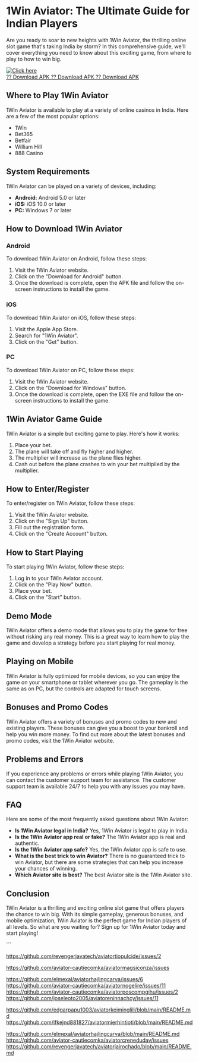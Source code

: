 # 1Win Aviator: The Ultimate Guide for Indian Players

Are you ready to soar to new heights with 1Win Aviator, the thrilling
online slot game that\'s taking India by storm? In this comprehensive
guide, we\'ll cover everything you need to know about this exciting
game, from where to play to how to win big.

[![Click
here](https://readscoops.com/wp-content/uploads/2023/03/Readscoop-aviator-1-1.jpg)](https://traff.sbs/deff)\
[?? Download APK ?? Download APK ?? Download
APK](https://traff.sbs/deff)

## Where to Play 1Win Aviator

1Win Aviator is available to play at a variety of online casinos in
India. Here are a few of the most popular options:

-   1Win
-   Bet365
-   Betfair
-   William Hill
-   888 Casino

## System Requirements

1Win Aviator can be played on a variety of devices, including:

-   **Android:** Android 5.0 or later
-   **iOS:** iOS 10.0 or later
-   **PC:** Windows 7 or later

## How to Download 1Win Aviator

### Android

To download 1Win Aviator on Android, follow these steps:

1.  Visit the 1Win Aviator website.
2.  Click on the "Download for Android" button.
3.  Once the download is complete, open the APK file and follow the
    on-screen instructions to install the game.

### iOS

To download 1Win Aviator on iOS, follow these steps:

1.  Visit the Apple App Store.
2.  Search for "1Win Aviator".
3.  Click on the "Get" button.

### PC

To download 1Win Aviator on PC, follow these steps:

1.  Visit the 1Win Aviator website.
2.  Click on the "Download for Windows" button.
3.  Once the download is complete, open the EXE file and follow the
    on-screen instructions to install the game.

## 1Win Aviator Game Guide

1Win Aviator is a simple but exciting game to play. Here\'s how it
works:

1.  Place your bet.
2.  The plane will take off and fly higher and higher.
3.  The multiplier will increase as the plane flies higher.
4.  Cash out before the plane crashes to win your bet multiplied by the
    multiplier.

## How to Enter/Register

To enter/register on 1Win Aviator, follow these steps:

1.  Visit the 1Win Aviator website.
2.  Click on the "Sign Up" button.
3.  Fill out the registration form.
4.  Click on the "Create Account" button.

## How to Start Playing

To start playing 1Win Aviator, follow these steps:

1.  Log in to your 1Win Aviator account.
2.  Click on the "Play Now" button.
3.  Place your bet.
4.  Click on the "Start" button.

## Demo Mode

1Win Aviator offers a demo mode that allows you to play the game for
free without risking any real money. This is a great way to learn how to
play the game and develop a strategy before you start playing for real
money.

## Playing on Mobile

1Win Aviator is fully optimized for mobile devices, so you can enjoy the
game on your smartphone or tablet wherever you go. The gameplay is the
same as on PC, but the controls are adapted for touch screens.

## Bonuses and Promo Codes

1Win Aviator offers a variety of bonuses and promo codes to new and
existing players. These bonuses can give you a boost to your bankroll
and help you win more money. To find out more about the latest bonuses
and promo codes, visit the 1Win Aviator website.

## Problems and Errors

If you experience any problems or errors while playing 1Win Aviator, you
can contact the customer support team for assistance. The customer
support team is available 24/7 to help you with any issues you may have.

## FAQ

Here are some of the most frequently asked questions about 1Win Aviator:

-   **Is 1Win Aviator legal in India?** Yes, 1Win Aviator is legal to
    play in India.
-   **Is the 1Win Aviator app real or fake?** The 1Win Aviator app is
    real and authentic.
-   **Is the 1Win Aviator app safe?** Yes, the 1Win Aviator app is safe
    to use.
-   **What is the best trick to win Aviator?** There is no guaranteed
    trick to win Aviator, but there are some strategies that can help
    you increase your chances of winning.
-   **Which Aviator site is best?** The best Aviator site is the 1Win
    Aviator site.

## Conclusion

1Win Aviator is a thrilling and exciting online slot game that offers
players the chance to win big. With its simple gameplay, generous
bonuses, and mobile optimization, 1Win Aviator is the perfect game for
Indian players of all levels. So what are you waiting for? Sign up for
1Win Aviator today and start playing!

\`\`\`

https://github.com/revengerjavatech/aviatortiopulcide/issues/2

https://github.com/aviator-cautiecomka/aviatormagsiconza/issues

https://github.com/elmexal/aviatorhajlingcarva/issues/6
https://github.com/aviator-cautiecomka/aviatornogelire/issues/11
https://github.com/aviator-cautiecomka/aviatorposcompgihu/issues/2
https://github.com/joseleoto2005/aviatoreninnachcy/issues/11

https://github.com/edgarpapu1003/aviatorkeiminglili/blob/main/README.md
https://github.com/ifkejnd881827/aviatormierhintioti/blob/main/README.md

https://github.com/elmexal/aviatorhajlingcarva/blob/main/README.md
https://github.com/aviator-cautiecomka/aviatorcrenedudav/issues
https://github.com/revengerjavatech/aviatorjairochado/blob/main/README.md
